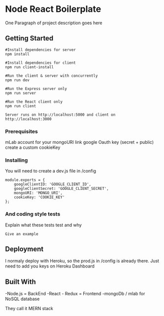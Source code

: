 # Node React Boilerplate

One Paragraph of project description goes here

## Getting Started
```
#Install dependencies for server
npm install

#Install dependencies for client
npm run client-install

#Run the client & server with concurrently
npm run dev

#Run the Express server only
npm run server

#Run the React client only
npm run client

Server runs on http://localhost:5000 and client on http://localhost:3000
```
### Prerequisites

mLab account for your mongoURI link
google Oauth key (secret + public)
create a custom cookieKey

### Installing

You will need to create a dev.js file in /config

```
module.exports = {
    googleClientID: 'GOOGLE_CLIENT_ID',
    googleClientSecret: 'GOOGLE_CLIENT_SECRET',
    mongoURI: 'MONGO_URI',
    cookieKey: 'COOKIE_KEY'
};

```


### And coding style tests

Explain what these tests test and why

```
Give an example
```

## Deployment

I normaly deploy with Heroku, so the prod.js in /config is already there.
Just need to add you keys on Heroku Dashboard

## Built With

-Node.js = BackEnd
-React - Redux = Frontend
-mongoDb / mlab for NoSQL database

They call it MERN stack


